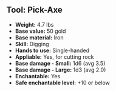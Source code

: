 ## Tool: Pick-Axe

- **Weight:** 4.7 lbs
- **Base value:** 50 gold
- **Base material:** Iron
- **Skill:** Digging
- **Hands to use:** Single-handed
- **Appliable:** Yes, for cutting rock
- **Base damage - Small:** 1d6 (avg 3.5)
- **Base damage - Large:** 1d3 (avg 2.0)
- **Enchantable:** Yes
- **Safe enchantable level:** +10 or below
